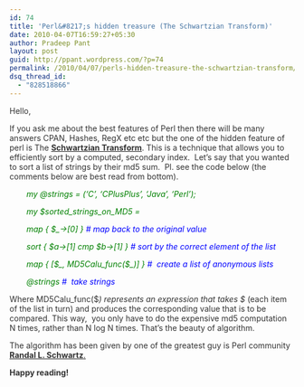 ```yaml
---
id: 74
title: 'Perl&#8217;s hidden treasure (The Schwartzian Transform)'
date: 2010-04-07T16:59:27+05:30
author: Pradeep Pant
layout: post
guid: http://ppant.wordpress.com/?p=74
permalink: /2010/04/07/perls-hidden-treasure-the-schwartzian-transform/
dsq_thread_id:
  - "828518866"
---
```

<span style="color:#333333;">Hello,</span>

<span style="color:#333333;">If you ask me about the best features of Perl then there will be many answers CPAN, Hashes, RegX etc etc but the one of the hidden feature of perl is The </span>[<span style="color:#800000;"><strong><span style="color:#333333;">Schwartzian Transform</span></strong></span>](http://en.wikipedia.org/wiki/Schwartzian_transform)<span style="color:#333333;">. This is a technique that allows you to efficiently sort by a computed, secondary index.  Let&#8217;s say that you wanted to sort a list of strings by their md5 sum.  Pl. see the code below (the comments below are best read from bottom).</span>

<p style="padding-left:30px;">
  <span style="color:#008000;"><em>my @strings = (&#8216;C&#8217;, &#8216;CPlusPlus&#8217;, &#8216;Java&#8217;, &#8216;Perl&#8217;);</em></span>
</p>

<p style="padding-left:30px;">
  <span style="color:#008000;"><em>my $sorted_strings_on_MD5 =</em></span>
</p>

<p style="padding-left:30px;">
  <span style="color:#008000;"><em>map { $_->[0] } </em><span style="color:#0000ff;"><em> # map back to the original value</em></span></span>
</p>

<p style="padding-left:30px;">
  <span style="color:#008000;"><em>sort { $a->[1] cmp $b->[1] } </em><span style="color:#0000ff;"><em># sort by the correct element of the list</em></span></span>
</p>

<p style="padding-left:30px;">
  <span style="color:#008000;"><em>map { [$_, MD5Calu_func($_)] } </em><span style="color:#0000ff;"><em>#  create a list of anonymous lists</em></span></span>
</p>

<p style="padding-left:30px;">
  <span style="color:#008000;"><em>@strings </em><span style="color:#0000ff;"><em>#  take strings</em></span></span>
</p>

<span style="color:#333333;">Where MD5Calu_func($_) represents an expression that takes $_ (each item of the list in turn) and produces the corresponding value that is to be compared. This way,  you only have to do the expensive md5 computation N times, rather than N log N times. That&#8217;s the beauty of algorithm.</span>

<span style="color:#333333;">The algorithm has been given by one of the greatest guy is Perl community </span><span style="color:#800000;"><strong><a href="http://www.stonehenge.com/merlyn/"><span style="color:#333333;">Randal L. Schwartz</span></a></strong></span><span style="color:#800000;"><a href="http://www.stonehenge.com/merlyn/"><span style="color:#333333;">.</span></a></span>

<span style="color:#800000;"><strong><span style="color:#333333;">Happy reading!</span></strong></span>
